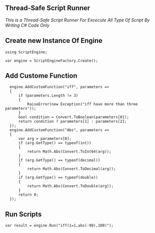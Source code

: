## Thread-Safe Script Runner

*This is a Thread-Safe Script Runner For Excecute All Type Of Script By Writing C# Code Only*

## Create new Instance Of Engine

```
using ScriptEngine;

var engine = ScriptEngineFactory.Create();
```
## Add Custome Function

```
  engine.AddCustomFunction("iff", parameters =>
  {
      if (parameters.Length != 3)
      {
          RaiseError(new Exception("iff have more than three parameters"));
      }
      bool condition = Convert.ToBoolean(parameters[0]);
      return condition ? parameters[1] : parameters[2];
  });
  engine.AddCustomFunction("Abs", parameters =>
  {
      var arg = parameters[0];
      if (arg.GetType() == typeof(int))
      {
          return Math.Abs(Convert.ToInt64(arg));
      }
      if (arg.GetType() == typeof(decimal))
      {
          return Math.Abs(Convert.ToDecimal(arg));
      }
      if (arg.GetType() == typeof(double))
      {
          return Math.Abs(Convert.ToDouble(arg));
      }
      return 0;
  });
```
## Run Scripts
```
var result = engine.Run("iff(1=1,abs(-90),100)");
```
